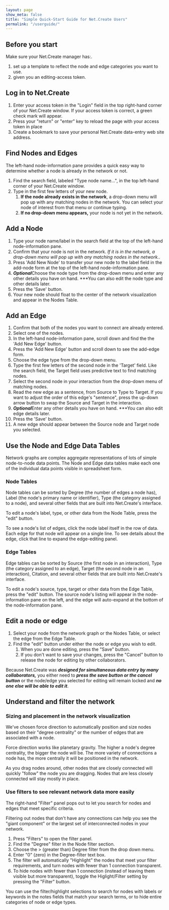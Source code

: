 ```yaml
---
layout: page
show_meta: false
title: "Simple Quick-Start Guide for Net.Create Users"
permalink: "/userguide/"
---
```


## Before you start

Make sure your Net.Create manager has:.
1. set up a template to reflect the node and edge categories you want to use.
1. given you an editing-access token.

## Log in to Net.Create

1. Enter your access token in the "Login" field in the top right-hand corner of your Net.Create window. If your access token is correct, a green check mark will appear.
1. Press your "return" or "enter" key to reload the page with your access token in place
1. Create a bookmark to save your personal Net.Create data-entry web site address.

## Find Nodes and Edges

The left-hand node-information pane provides a quick easy way to determine whether a node is already in the network or not.

1. Find the search field, labeled "Type node name...", in the top left-hand corner of your Net.Create window.
1. Type in the first few letters of your new node.
	1. **If the node already exists in the network**, a drop-down menu will pop up with any matching nodes in the network. You can select your node of interest from that menu or continue typing.
	1. **If no drop-down menu appears,** your node is not yet in the network.

## Add a Node

1. Type your node name/label in the search field at the top of the left-hand node-information pane.
1. Confirm that your node is not in the network. *If it is in the network, a drop-down menu will pop up with any matching nodes in the network.*.
1. Press 'Add New Node' to transfer your new node to the label field in the add-node form at the top of the left-hand node-information pane.
1. ***Optional***Choose the node type from the drop-down menu and enter any other details you have on hand. ***You can also edit the node type and other details later.
1. Press the 'Save' button.
1. Your new node should float to the center of the network visualization and appear in the Nodes Table.

## Add an Edge

1. Confirm that both of the nodes you want to connect are already entered.
1. Select one of the nodes.
1. In the left-hand node-information pane, scroll down and find the the 'Add New Edge' button.
1. Press the 'Add New Edge' button and scroll down to see the add-edge form.
1. Choose the edge type from the drop-down menu.
1. Type the first few letters of the second node in the 'Target' field. Like the search field, the Target field uses predictive text to find matching nodes.
1. Select the second node in your interaction from the drop-down menu of matching nodes.
1. Read the new edge as a sentence, from Source to Type to Target. If you want to adjust the order of this edge's "sentence", press the up-down arrow button to swap the Source and Target in the interaction.
1. ***Optional***Enter any other details you have on hand. ***You can also edit edge details later.
1. Press the 'Save' button.
1. A new edge should appear between the Source node and Target node you selected.

## Use the Node and Edge Data Tables

Network graphs are complex aggregate representations of lots of simple node-to-node data points. The Node and Edge data tables make each one of the individual data points visible in spreadsheet form.

### Node Tables

Node tables can be sorted by Degree (the number of edges a node has), Label (the node's primary name or identifier), Type (the category assigned to a node), and several other fields that are built into Net.Create's interface.

To edit a node's label, type, or other data from the Node Table, press the "edit" button.

To see a node's list of edges, click the node label itself in the row of data. Each edge for that node will appear on a single line. To see details about the edge, click that line to expand the edge-editing panel.

### Edge Tables

Edge tables can be sorted by Source (the first node in an interaction), Type (the category assigned to an edge), Target (the second node in an interaction), Citation, and several other fields that are built into Net.Create's interface.

To edit a node's source, type, target or other data from the Edge Table, press the "edit" button. The source node's listing will appear in the node-information pane on the left, and the edge will auto-expand at the bottom of the node-information pane.

## Edit a node or edge

1. Select your node from the network graph or the Nodes Table, or select the edge from the Edge Table.
1. Find the "edit" button under either the node or edge you wish to edit.
	1. When you are done editing, press the "Save" button.
	1. If you don't want to save your changes, press the "Cancel" button to release the node for editing by other collaborators.

Because Net.Create was ***designed for simultaneous data entry by many collaborators,*** you either need to ***press the save button or the cancel button*** or the node/edge you selected for editing will remain locked and ***no one else will be able to edit it***.

## Understand and filter the network

### Sizing and placement in the network visualization

We've chosen force direction to automatically position and size nodes based on their "degree centrality" or the number of edges that are associated with a node.

Force direction works like planetary gravity. The higher a node's degree centrality, the bigger the node will be. The more variety of connections a node has, the more centrally it will be positioned in the network.

As you drag nodes around, other nodes that are closely connected will quickly "follow" the node you are dragging. Nodes that are less closely connected will stay mostly in place.

### Use filters to see relevant network data more easily

The right-hand "Filter" panel pops out to let you search for nodes and edges that meet specific criteria.

Filtering out nodes that don't have any connections can help you see the "giant component" or the largest set of interconnected nodes in your network.

1. Press "Filters" to open the filter panel.
1. Find the "Degree" filter in the Node filter section.
1. Choose the > (greater than) Degree filter from the drop down menu.
1. Enter "0" (zero) in the Degree-filter text box.
1. The filter will automatically "Highlight" the nodes that meet your filter requirements, and turn nodes with fewer than 1 connection transparent.
1. To hide nodes with fewer than 1 connection (instead of leaving them visible but more transparent), toggle the Higlight/Filter setting by pressing the "Filter" button.

You can use the filter/highlight selections to search for nodes with labels or keywords in the notes fields that match your search terms, or to hide entire categories of node or edge types.